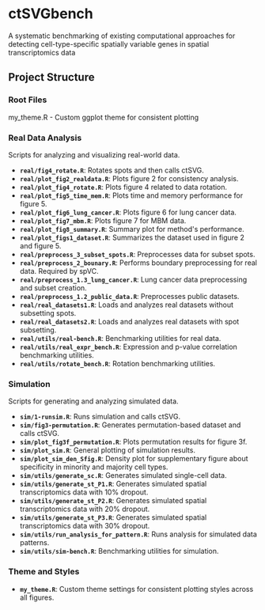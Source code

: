 # ctSVGbench
A systematic benchmarking of existing computational approaches for detecting cell-type-specific spatially variable genes in spatial transcriptomics data

## Project Structure

### Root Files

my_theme.R - Custom ggplot theme for consistent plotting


### **Real Data Analysis**  
Scripts for analyzing and visualizing real-world data.

- **`real/fig4_rotate.R`**: Rotates spots and then calls ctSVG.
- **`real/plot_fig2_realdata.R`**: Plots figure 2 for consistency analysis.
- **`real/plot_fig4_rotate.R`**: Plots figure 4 related to data rotation.
- **`real/plot_fig5_time_mem.R`**: Plots time and memory performance for figure 5.
- **`real/plot_fig6_lung_cancer.R`**: Plots figure 6 for lung cancer data.
- **`real/plot_fig7_mbm.R`**: Plots figure 7 for MBM data.
- **`real/plot_fig8_summary.R`**: Summary plot for method's performance.
- **`real/plot_figs1_dataset.R`**: Summarizes the dataset used in figure 2 and figure 5.
- **`real/preprocess_3_subset_spots.R`**: Preprocesses data for subset spots.
- **`real/preprocess_2_bounary.R`**: Performs boundary preprocessing for real data. Required by spVC.
- **`real/preprocess_1.3_lung_cancer.R`**: Lung cancer data preprocessing and subset creation.
- **`real/preprocess_1.2_public_data.R`**: Preprocesses public datasets.
- **`real/real_datasets1.R`**: Loads and analyzes real datasets without subsetting spots.
- **`real/real_datasets2.R`**: Loads and analyzes real datasets with spot subsetting.
- **`real/utils/real-bench.R`**: Benchmarking utilities for real data.
- **`real/utils/real_expr_bench.R`**: Expression and p-value correlation benchmarking utilities.
- **`real/utils/rotate_bench.R`**: Rotation benchmarking utilities.

### **Simulation**  
Scripts for generating and analyzing simulated data.

- **`sim/1-runsim.R`**: Runs simulation and calls ctSVG.
- **`sim/fig3-permutation.R`**: Generates permutation-based dataset and calls ctSVG.
- **`sim/plot_fig3f_permutation.R`**: Plots permutation results for figure 3f.
- **`sim/plot_sim.R`**: General plotting of simulation results.
- **`sim/plot_sim_den_Sfig.R`**: Density plot for supplementary figure about specificity in minority and majority cell types.
- **`sim/utils/generate_sc.R`**: Generates simulated single-cell data.
- **`sim/utils/generate_st_P1.R`**: Generates simulated spatial transcriptomics data with 10% dropout.
- **`sim/utils/generate_st_P2.R`**: Generates simulated spatial transcriptomics data with 20% dropout.
- **`sim/utils/generate_st_P3.R`**: Generates simulated spatial transcriptomics data with 30% dropout.
- **`sim/utils/run_analysis_for_pattern.R`**: Runs analysis for simulated data patterns.
- **`sim/utils/sim-bench.R`**: Benchmarking utilities for simulation.

### **Theme and Styles**
- **`my_theme.R`**: Custom theme settings for consistent plotting styles across all figures.
